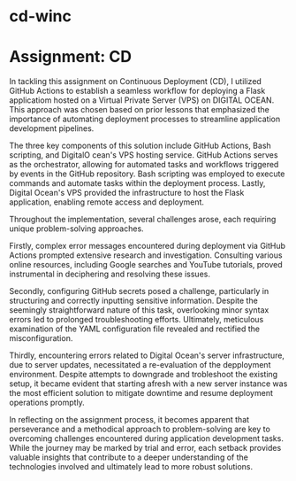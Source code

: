 # cd-winc
# Assignment: CD

In tackling this assignment on Continuous Deployment (CD), I utilized GitHub Actions to establish a seamless workflow for deploying a Flask applicatiom hosted on a Virtual Private Server (VPS) on DIGITAL OCEAN. This approach was chosen based on prior lessons that emphasized the importance of automating deployment processes to streamline application development pipelines.

The three key components of this solution include GitHub Actions, Bash scripting, and DigitalO cean's VPS hosting service. GitHub Actions serves as the orchestrator, allowing for automated tasks and workflows triggered by events in the GitHub repository. Bash scripting was employed to execute commands and automate tasks within the deployment process. Lastly, Digital Ocean's VPS provided the infrastructure to host the Flask application, enabling remote access and deployment.

Throughout the implementation, several challenges arose, each requiring unique problem-solving approaches. 

Firstly, complex error messages encountered during deployment via GitHub Actions prompted extensive research and investigation. Consulting various online resources, including Google searches and YouTube tutorials, proved instrumental in deciphering and resolving these issues.

Secondly, configuring GitHub secrets posed a challenge, particularly in structuring and correctly inputting sensitive information. Despite the seemingly straightforward nature of this task, overlooking minor syntax errors led to prolonged troubleshooting efforts. Ultimately, meticulous examination of the YAML configuration file revealed and rectified the misconfiguration.

Thirdly, encountering errors related to Digital Ocean's server infrastructure, due to server updates, necessitated a re-evaluation of the depployment environment. Despite attempts to downgrade and trobleshoot the existing setup, it became evident that starting afresh with a new server instance was the most efficient solution to mitigate downtime and resume deployment operations promptly.

In reflecting on the assignment process, it becomes apparent that perseverance and a methodical approach to problem-solving are key to overcoming challenges encountered during application development tasks. While the journey may be marked by trial and error, each setback provides valuable insights that contribute to a deeper understanding of the technologies involved and ultimately lead to more robust solutions.